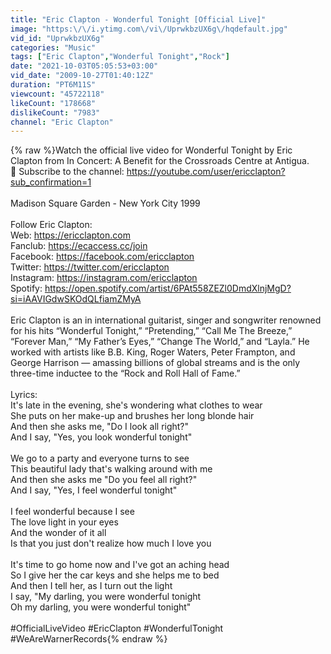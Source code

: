 ```yaml
---
title: "Eric Clapton - Wonderful Tonight [Official Live]"
image: "https:\/\/i.ytimg.com\/vi\/UprwkbzUX6g\/hqdefault.jpg"
vid_id: "UprwkbzUX6g"
categories: "Music"
tags: ["Eric Clapton","Wonderful Tonight","Rock"]
date: "2021-10-03T05:05:53+03:00"
vid_date: "2009-10-27T01:40:12Z"
duration: "PT6M11S"
viewcount: "45722118"
likeCount: "178668"
dislikeCount: "7983"
channel: "Eric Clapton"
---
```

{% raw %}Watch the official live video for Wonderful Tonight by Eric Clapton from In Concert: A Benefit for the Crossroads Centre at Antigua.<br />🔔 Subscribe to the channel: <a rel="nofollow" target="blank" href="https://youtube.com/user/ericclapton?sub_confirmation=1">https://youtube.com/user/ericclapton?sub_confirmation=1</a><br /><br />Madison Square Garden - New York City 1999<br /><br />Follow Eric Clapton: <br />Web: <a rel="nofollow" target="blank" href="https://ericclapton.com">https://ericclapton.com</a> <br />Fanclub: <a rel="nofollow" target="blank" href="https://ecaccess.cc/join">https://ecaccess.cc/join</a> <br />Facebook: <a rel="nofollow" target="blank" href="https://facebook.com/ericclapton">https://facebook.com/ericclapton</a> <br />Twitter: <a rel="nofollow" target="blank" href="https://twitter.com/ericclapton">https://twitter.com/ericclapton</a><br />Instagram: <a rel="nofollow" target="blank" href="https://instagram.com/ericclapton">https://instagram.com/ericclapton</a><br />Spotify: <a rel="nofollow" target="blank" href="https://open.spotify.com/artist/6PAt558ZEZl0DmdXlnjMgD?si=iAAVIGdwSKOdQLfiamZMyA">https://open.spotify.com/artist/6PAt558ZEZl0DmdXlnjMgD?si=iAAVIGdwSKOdQLfiamZMyA</a><br /><br />Eric Clapton is an in international guitarist, singer and songwriter renowned for his hits “Wonderful Tonight,” “Pretending,” “Call Me The Breeze,” “Forever Man,” “My Father’s Eyes,” “Change The World,” and “Layla.” He worked with artists like B.B. King, Roger Waters, Peter Frampton, and George Harrison — amassing billions of global streams and is the only three-time inductee to the “Rock and Roll Hall of Fame.”<br /><br />Lyrics:<br />It's late in the evening, she's wondering what clothes to wear<br />She puts on her make-up and brushes her long blonde hair<br />And then she asks me, &quot;Do I look all right?&quot;<br />And I say, &quot;Yes, you look wonderful tonight&quot;<br /><br />We go to a party and everyone turns to see<br />This beautiful lady that's walking around with me<br />And then she asks me &quot;Do you feel all right?&quot;<br />And I say, &quot;Yes, I feel wonderful tonight&quot;<br /><br />I feel wonderful because I see<br />The love light in your eyes<br />And the wonder of it all<br />Is that you just don't realize how much I love you<br /><br />It's time to go home now and I've got an aching head<br />So I give her the car keys and she helps me to bed<br />And then I tell her, as I turn out the light<br />I say, &quot;My darling, you were wonderful tonight<br />Oh my darling, you were wonderful tonight&quot;<br /><br />#OfficialLiveVideo #EricClapton #WonderfulTonight #WeAreWarnerRecords{% endraw %}
